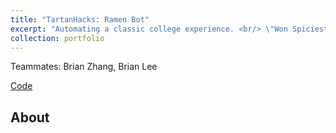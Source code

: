 ```yaml
---
title: "TartanHacks: Ramen Bot"
excerpt: "Automating a classic college experience. <br/> \"Won Spiciest Meme\" award. <br/><img src='/images/ramensplash.jpg'>"
collection: portfolio
---
```


Teammates: Brian Zhang, Brian Lee

[Code](https://github.com/atomicapple0/ramen_bot)

## About